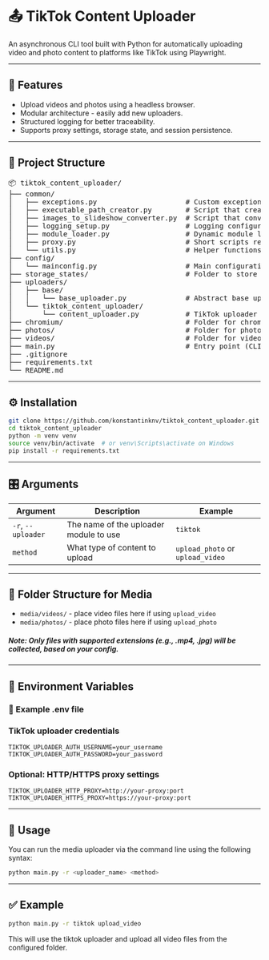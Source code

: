 # 📤 TikTok Content Uploader

An asynchronous CLI tool built with Python for automatically uploading video and photo content to platforms like TikTok using Playwright.

---

## 🚀 Features

- Upload videos and photos using a headless browser.
- Modular architecture - easily add new uploaders.
- Structured logging for better traceability.
- Supports proxy settings, storage state, and session persistence.

---

## 🧩 Project Structure

<pre>
📦 tiktok_content_uploader/
├── common/
│   ├── exceptions.py                     # Custom exceptions
│   ├── executable_path_creator.py        # Script that creates executable_path for Playwright initialization
│   ├── images_to_slideshow_converter.py  # Script that converts images to a video
│   ├── logging_setup.py                  # Logging configuration
│   ├── module_loader.py                  # Dynamic module loader
│   ├── proxy.py                          # Short scripts related to proxy convertion/parsing
│   └── utils.py                          # Helper functions
├── config/
│   └── mainconfig.py                     # Main configuration
├── storage_states/                       # Folder to store the browser sessions
├── uploaders/
│   ├── base/
│   │   └── base_uploader.py              # Abstract base uploader (Playwright context)
│   └── tiktok_content_uploader/
│       └── content_uploader.py           # TikTok uploader implementation
├── chromium/                             # Folder for chrome to unpack
├── photos/                               # Folder for photos to upload
├── videos/                               # Folder for videos to upload
├── main.py                               # Entry point (CLI)
├── .gitignore
├── requirements.txt
└── README.md
</pre>

---

## ⚙️ Installation

```bash
git clone https://github.com/konstantinknv/tiktok_content_uploader.git
cd tiktok_content_uploader
python -m venv venv
source venv/bin/activate  # or venv\Scripts\activate on Windows
pip install -r requirements.txt
```

---

## 🎛 Arguments
| Argument           | Description                            | Example                          |
| ------------------ | -------------------------------------- | -------------------------------- |
| `-r`, `--uploader` | The name of the uploader module to use | `tiktok`                         |
| `method`           | What type of content to upload         | `upload_photo` or `upload_video` |

---

## 📁 Folder Structure for Media

* ```media/videos/``` - place video files here if using ```upload_video```
* ```media/photos/``` - place photo files here if using ```upload_photo```
##### Note: Only files with supported extensions (e.g., .mp4, .jpg) will be collected, based on your config.

---

## 📄 Environment Variables
### 🔐 Example .env file

### TikTok uploader credentials
```
TIKTOK_UPLOADER_AUTH_USERNAME=your_username
TIKTOK_UPLOADER_AUTH_PASSWORD=your_password
```

### Optional: HTTP/HTTPS proxy settings
```
TIKTOK_UPLOADER_HTTP_PROXY=http://your-proxy:port
TIKTOK_UPLOADER_HTTPS_PROXY=https://your-proxy:port
```

---

## 🧪 Usage
You can run the media uploader via the command line using the following syntax:
```bash
python main.py -r <uploader_name> <method>
```

---

## ✅ Example
```bash
python main.py -r tiktok upload_video
```
This will use the tiktok uploader and upload all video files from the configured folder.
